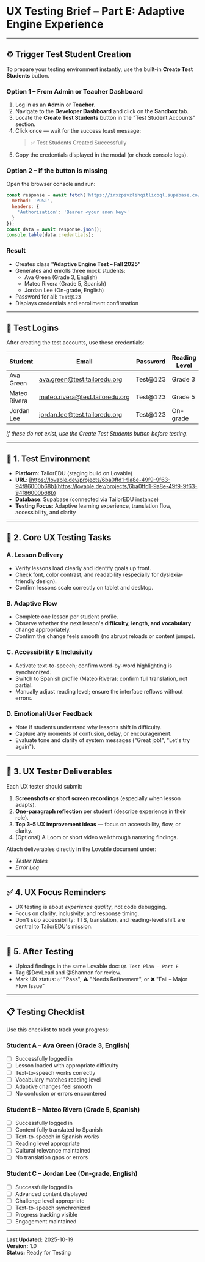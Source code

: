# UX Testing Brief – Part E: Adaptive Engine Experience

---

## ⚙️ Trigger Test Student Creation

To prepare your testing environment instantly, use the built-in **Create Test Students** button.

### **Option 1 – From Admin or Teacher Dashboard**
1. Log in as an **Admin** or **Teacher**.
2. Navigate to the **Developer Dashboard** and click on the **Sandbox** tab.
3. Locate the **Create Test Students** button in the "Test Student Accounts" section.
4. Click once — wait for the success toast message:
   > ✅ Test Students Created Successfully
5. Copy the credentials displayed in the modal (or check console logs).

### **Option 2 – If the button is missing**
Open the browser console and run:
```javascript
const response = await fetch('https://irxzpsvzlihqitlicoql.supabase.co/functions/v1/create-test-students', {
  method: 'POST',
  headers: {
    'Authorization': 'Bearer <your anon key>'
  }
});
const data = await response.json();
console.table(data.credentials);
```

### **Result**
- Creates class **"Adaptive Engine Test – Fall 2025"**
- Generates and enrolls three mock students:
  - Ava Green (Grade 3, English)
  - Mateo Rivera (Grade 5, Spanish)
  - Jordan Lee (On-grade, English)
- Password for all: `Test@123`
- Displays credentials and enrollment confirmation

---

## 🔐 Test Logins

After creating the test accounts, use these credentials:

| Student | Email | Password | Reading Level | Language |
|----------|--------|-----------|---------------|-----------|
| Ava Green | ava.green@test.tailoredu.org | Test@123 | Grade 3 | English |
| Mateo Rivera | mateo.rivera@test.tailoredu.org | Test@123 | Grade 5 | Spanish |
| Jordan Lee | jordan.lee@test.tailoredu.org | Test@123 | On-grade | English |

*If these do not exist, use the Create Test Students button before testing.*

---

## 🧭 1. Test Environment

- **Platform**: TailorEDU (staging build on Lovable)  
- **URL**: [https://lovable.dev/projects/6ba0ffd1-9a8e-49f9-9f63-94f86000b68b](https://lovable.dev/projects/6ba0ffd1-9a8e-49f9-9f63-94f86000b68b)  
- **Database**: Supabase (connected via TailorEDU instance)  
- **Testing Focus**: Adaptive learning experience, translation flow, accessibility, and clarity

---

## 🧩 2. Core UX Testing Tasks  

### **A. Lesson Delivery**
- Verify lessons load clearly and identify goals up front.  
- Check font, color contrast, and readability (especially for dyslexia-friendly design).  
- Confirm lessons scale correctly on tablet and desktop.

### **B. Adaptive Flow**
- Complete one lesson per student profile.  
- Observe whether the next lesson's **difficulty, length, and vocabulary** change appropriately.  
- Confirm the change feels smooth (no abrupt reloads or content jumps).

### **C. Accessibility & Inclusivity**
- Activate text-to-speech; confirm word-by-word highlighting is synchronized.  
- Switch to Spanish profile (Mateo Rivera): confirm full translation, not partial.  
- Manually adjust reading level; ensure the interface reflows without errors.

### **D. Emotional/User Feedback**
- Note if students understand why lessons shift in difficulty.  
- Capture any moments of confusion, delay, or encouragement.  
- Evaluate tone and clarity of system messages ("Great job!", "Let's try again").

---

## 🧾 3. UX Tester Deliverables  

Each UX tester should submit:
1. **Screenshots or short screen recordings** (especially when lesson adapts).  
2. **One-paragraph reflection** per student (describe experience in their role).  
3. **Top 3–5 UX improvement ideas** — focus on accessibility, flow, or clarity.  
4. (Optional) A Loom or short video walkthrough narrating findings.  

Attach deliverables directly in the Lovable document under:
- *Tester Notes*  
- *Error Log*  

---

## ✅ 4. UX Focus Reminders  

- UX testing is about *experience quality*, not code debugging.  
- Focus on clarity, inclusivity, and response timing.  
- Don't skip accessibility: TTS, translation, and reading-level shift are central to TailorEDU's mission.  

---

## 🔄 5. After Testing  

- Upload findings in the same Lovable doc: `QA Test Plan – Part E`  
- Tag @DevLead and @Shannon for review.  
- Mark UX status: ✅ "Pass", ⚠️ "Needs Refinement", or ❌ "Fail – Major Flow Issue"

---

## 📋 Testing Checklist

Use this checklist to track your progress:

### Student A – Ava Green (Grade 3, English)
- [ ] Successfully logged in
- [ ] Lesson loaded with appropriate difficulty
- [ ] Text-to-speech works correctly
- [ ] Vocabulary matches reading level
- [ ] Adaptive changes feel smooth
- [ ] No confusion or errors encountered

### Student B – Mateo Rivera (Grade 5, Spanish)
- [ ] Successfully logged in
- [ ] Content fully translated to Spanish
- [ ] Text-to-speech in Spanish works
- [ ] Reading level appropriate
- [ ] Cultural relevance maintained
- [ ] No translation gaps or errors

### Student C – Jordan Lee (On-grade, English)
- [ ] Successfully logged in
- [ ] Advanced content displayed
- [ ] Challenge level appropriate
- [ ] Text-to-speech synchronized
- [ ] Progress tracking visible
- [ ] Engagement maintained

---

**Last Updated:** 2025-10-19  
**Version:** 1.0  
**Status:** Ready for Testing
